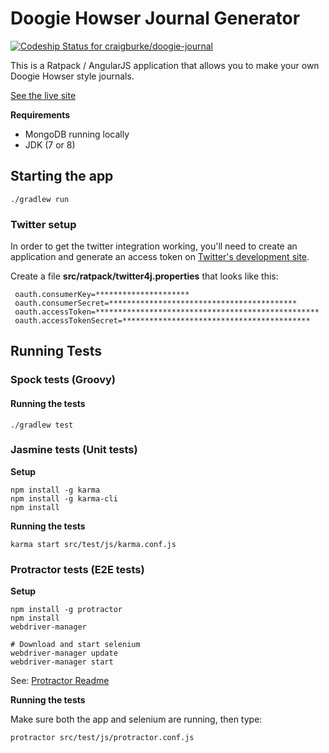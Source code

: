 Doogie Howser Journal Generator
===============================
[ ![Codeship Status for craigburke/doogie-journal](https://codeship.com/projects/cfd6a8e0-ba17-0132-5aff-163b0176f676/status?branch=master)](https://codeship.com/projects/71815)

This is a Ratpack / AngularJS application that allows you to make your own Doogie Howser style journals.

[See the live site](http://doogie.craigburke.com)


**Requirements**
  * MongoDB running locally
  * JDK (7 or 8)

Starting the app
----------------

    ./gradlew run

### Twitter setup

In order to get the twitter integration working, you'll need to create an application and generate an access token on [Twitter's development site](https://dev.twitter.com/).

Create a file **src/ratpack/twitter4j.properties** that looks like this:

     oauth.consumerKey=*********************
     oauth.consumerSecret=******************************************
     oauth.accessToken=**************************************************
     oauth.accessTokenSecret=******************************************


Running Tests
-------------

### Spock tests (Groovy)

#### Running the tests
    ./gradlew test

### Jasmine tests (Unit tests)

**Setup**

    npm install -g karma
    npm install -g karma-cli
    npm install

**Running the tests**

    karma start src/test/js/karma.conf.js

### Protractor tests (E2E tests)

**Setup**

    npm install -g protractor
    npm install
    webdriver-manager

    # Download and start selenium
    webdriver-manager update
    webdriver-manager start

See: [Protractor Readme](https://github.com/angular/protractor)

**Running the tests**

Make sure both the app and selenium are running, then type:

    protractor src/test/js/protractor.conf.js

